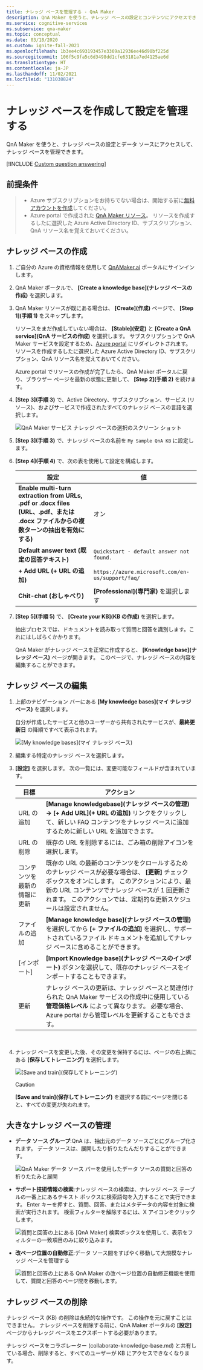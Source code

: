 ```yaml
---
title: ナレッジ ベースを管理する - QnA Maker
description: QnA Maker を使うと、ナレッジ ベースの設定とコンテンツにアクセスできるようになり、ナレッジ ベースを管理できます。
ms.service: cognitive-services
ms.subservice: qna-maker
ms.topic: conceptual
ms.date: 03/18/2020
ms.custom: ignite-fall-2021
ms.openlocfilehash: 1b3ee4c693193457e3369a12936ee46d90bf225d
ms.sourcegitcommit: 106f5c9fa5c6d3498dd1cfe63181a7ed4125ae6d
ms.translationtype: HT
ms.contentlocale: ja-JP
ms.lasthandoff: 11/02/2021
ms.locfileid: "131038824"
---
```

# <a name="create-knowledge-base-and-manage-settings"></a>ナレッジ ベースを作成して設定を管理する

QnA Maker を使うと、ナレッジ ベースの設定とデータ ソースにアクセスして、ナレッジ ベースを管理できます。

[!INCLUDE [Custom question answering](../includes/new-version.md)]

## <a name="prerequisites"></a>前提条件

> * Azure サブスクリプションをお持ちでない場合は、開始する前に[無料アカウントを作成](https://azure.microsoft.com/free/cognitive-services/)してください。
> * Azure portal で作成された [QnA Maker リソース](https://ms.portal.azure.com/#create/Microsoft.CognitiveServicesQnAMaker)。 リソースを作成するしたに選択した Azure Active Directory ID、サブスクリプション、QnA リソース名を覚えておいてください。

## <a name="create-a-knowledge-base"></a>ナレッジ ベースの作成

1. ご自分の Azure の資格情報を使用して [QnAMaker.ai](https://QnAMaker.ai) ポータルにサインインします。

1. QnA Maker ポータルで、 **[Create a knowledge base]\(ナレッジ ベースの作成\)** を選択します。

1. QnA Maker リソースが既にある場合は、 **[Create]\(作成\)** ページで、 **[Step 1]\(手順 1\)** をスキップします。

    リソースをまだ作成していない場合は、 **[Stable]\(安定\)** と **[Create a QnA service]\(QnA サービスの作成\)** を選択します。 サブスクリプションで QnA Maker サービスを設定するため、[Azure portal](https://ms.portal.azure.com/#create/Microsoft.CognitiveServicesQnAMaker) にリダイレクトされます。 リソースを作成するしたに選択した Azure Active Directory ID、サブスクリプション、QnA リソース名を覚えておいてください。

    Azure portal でリソースの作成が完了したら、QnA Maker ポータルに戻り、ブラウザー ページを最新の状態に更新して、 **[Step 2]\(手順 2\)** を続けます。

1. **[Step 3]\(手順 3\)** で、Active Directory、サブスクリプション、サービス (リソース)、およびサービスで作成されたすべてのナレッジ ベースの言語を選択します。

   ![QnA Maker サービス ナレッジ ベースの選択のスクリーン ショット](../media/qnamaker-quickstart-kb/qnaservice-selection.png)

1. **[Step 3]\(手順 3\)** で、ナレッジ ベースの名前を `My Sample QnA KB` に設定します。

1. **[Step 4]\(手順 4\)** で、次の表を使用して設定を構成します。
    
    |設定|値|
    |--|--|
    |**Enable multi-turn extraction from URLs, .pdf or .docx files (URL、.pdf、または .docx ファイルからの複数ターンの抽出を有効にする)**|オン|
    |**Default answer text (既定の回答テキスト)**| `Quickstart - default answer not found.`|
    |**+ Add URL (+ URL の追加)**|`https://azure.microsoft.com/en-us/support/faq/`|
    |**Chit-chat (おしゃべり)**|**[Professional]\(専門家\)** を選択します|  


1. **[Step 5]\(手順 5\)** で、 **[Create your KB]\(KB の作成\)** を選択します。

    抽出プロセスでは、ドキュメントを読み取って質問と回答を識別します。これにはしばらくかかります。

    QnA Maker がナレッジ ベースを正常に作成すると、 **[Knowledge base]\(ナレッジ ベース\)** ページが開きます。 このページで、ナレッジ ベースの内容を編集することができます。

## <a name="edit-knowledge-base"></a>ナレッジ ベースの編集

1.  上部のナビゲーション バーにある **[My knowledge bases]\(マイ ナレッジ ベース\)** を選択します。

       自分が作成したサービスと他のユーザーから共有されたサービスが、**最終更新日** の降順ですべて表示されます。

       ![[My knowledge bases]\(マイ ナレッジ ベース\)](../media/qnamaker-how-to-edit-kb/my-kbs.png)

1. 編集する特定のナレッジ ベースを選択します。

1.  **[設定]** を選択します。 次の一覧には、変更可能なフィールドが含まれています。

       |目標|アクション|
       |--|--|
       |URL の追加|**[Manage knowledgebase]\(ナレッジ ベースの管理\) -> [+ Add URL]\(+ URL の追加\)** リンクをクリックして、新しい FAQ コンテンツをナレッジ ベースに追加するために新しい URL を追加できます。|
       |URL の削除|既存の URL を削除するには、ごみ箱の削除アイコンを選択します。|
       |コンテンツを最新の情報に更新|既存の URL の最新のコンテンツをクロールするためのナレッジ ベースが必要な場合は、 **[更新]** チェック ボックスをオンにします。 このアクションにより、最新の URL コンテンツでナレッジ ベースが 1 回更新されます。 このアクションでは、定期的な更新スケジュールは設定されません。|
       |ファイルの追加|**[Manage knowledge base]\(ナレッジ ベースの管理\)** を選択してから **[+ ファイルの追加]** を選択し、サポートされているファイル ドキュメントを追加してナレッジ ベースに含めることができます。|
    |[インポート]|**[Import Knowledge base]\(ナレッジ ベースのインポート\)** ボタンを選択して、既存のナレッジ ベースをインポートすることもできます。 |
    |更新|ナレッジ ベースの更新は、ナレッジ ベースと関連付けられた QnA Maker サービスの作成中に使用している **管理価格レベル** によって異なります。 必要な場合、Azure portal から管理レベルを更新することもできます。

    <br/>
  1. ナレッジ ベースを変更した後、その変更を保持するには、ページの右上隅にある **[保存してトレーニング]** を選択します。

       ![[Save and train]\(保存してトレーニング\)](../media/qnamaker-how-to-edit-kb/save-and-train.png)

       >[!CAUTION]
       >**[Save and train]\(保存してトレーニング\)** を選択する前にページを閉じると、すべての変更が失われます。

## <a name="manage-large-knowledge-bases"></a>大きなナレッジ ベースの管理

* **データ ソース グループ**:QnA は、抽出元のデータ ソースごとにグループ化されます。 データ ソースは、展開したり折りたたんだりすることができます。

    ![QnA Maker データ ソース バーを使用したデータ ソースの質問と回答の折りたたみと展開](../media/qnamaker-how-to-edit-kb/data-source-grouping.png)

* **サポート技術情報の検索**:ナレッジ ベースの検索は、ナレッジ ベース テーブルの一番上にあるテキスト ボックスに検索語句を入力することで実行できます。 Enter キーを押すと、質問、回答、またはメタデータの内容を対象に検索が実行されます。 検索フィルターを解除するには、X アイコンをクリックします。

    ![質問と回答の上にある [QnA Maker] 検索ボックスを使用して、表示をフィルターの一致項目のみに絞り込みます。](../media/qnamaker-how-to-edit-kb/search-paginate-group.png)

* **改ページ位置の自動修正**:データ ソース間をすばやく移動して大規模なナレッジ ベースを管理する

    ![質問と回答の上にある QnA Maker の改ページ位置の自動修正機能を使用して、質問と回答のページ間を移動します。](../media/qnamaker-how-to-edit-kb/pagination.png)

## <a name="delete-knowledge-bases"></a>ナレッジ ベースの削除

ナレッジ ベース (KB) の削除は永続的な操作です。 この操作を元に戻すことはできません。 ナレッジ ベースを削除する前に、QnA Maker ポータルの **[設定]** ページからナレッジ ベースをエクスポートする必要があります。

ナレッジ ベースをコラボレーター (collaborate-knowledge-base.md) と共有している場合、削除すると、すべてのユーザーが KB にアクセスできなくなります。

